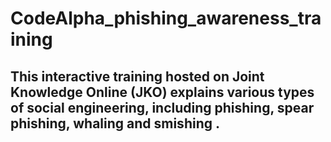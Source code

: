 # CodeAlpha_phishing_awareness_training

## This interactive training hosted on Joint Knowledge Online (JKO) explains various types of social engineering, including phishing, spear phishing, whaling and smishing . 
